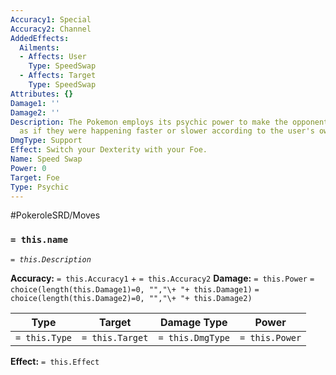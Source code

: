 ```yaml
---
Accuracy1: Special
Accuracy2: Channel
AddedEffects:
  Ailments:
  - Affects: User
    Type: SpeedSwap
  - Affects: Target
    Type: SpeedSwap
Attributes: {}
Damage1: ''
Damage2: ''
Description: The Pokemon employs its psychic power to make the opponent perceive events
  as if they were happening faster or slower according to the user's own speed.
DmgType: Support
Effect: Switch your Dexterity with your Foe.
Name: Speed Swap
Power: 0
Target: Foe
Type: Psychic
---
```


#PokeroleSRD/Moves

### `= this.name` 
*`= this.Description`*

**Accuracy:** `= this.Accuracy1` + `= this.Accuracy2`
**Damage:** `= this.Power` `= choice(length(this.Damage1)=0, "","\+ "+ this.Damage1)` `= choice(length(this.Damage2)=0, "","\+ "+ this.Damage2)`

| Type          | Target          | Damage Type          | Power          |
| ------------- | --------------- | ---------------- | -------------- |
| `= this.Type` | `= this.Target` | `= this.DmgType` | `= this.Power` | 

**Effect:** `= this.Effect`